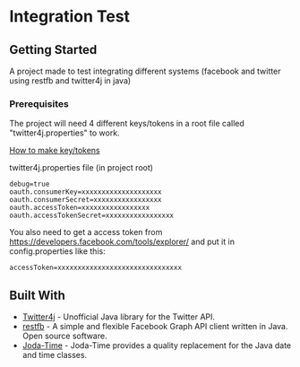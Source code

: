 # Integration Test

## Getting Started

A project made to test integrating different systems (facebook and twitter using restfb and twitter4j in java)

### Prerequisites

The project will need 4 different keys/tokens in a root file called "twitter4j.properties" to work.

[How to make key/tokens](https://developer.twitter.com/en/docs/basics/authentication/guides/access-tokens.html)

twitter4j.properties file (in project root)
```
debug=true
oauth.consumerKey=xxxxxxxxxxxxxxxxxxxx
oauth.consumerSecret=xxxxxxxxxxxxxxxxx
oauth.accessToken=xxxxxxxxxxxxxxxxx
oauth.accessTokenSecret=xxxxxxxxxxxxxxxxx
```
You also need to get a access token from https://developers.facebook.com/tools/explorer/ and put it in config.properties like this:
```
accessToken=xxxxxxxxxxxxxxxxxxxxxxxxxxxxxxx
```
## Built With

* [Twitter4j](http://twitter4j.org/en/) - Unofficial Java library for the Twitter API.
* [restfb](https://restfb.com/) - A simple and flexible Facebook Graph API client written in Java. Open source software.
* [Joda-Time](http://www.joda.org/joda-time/) - Joda-Time provides a quality replacement for the Java date and time classes.

